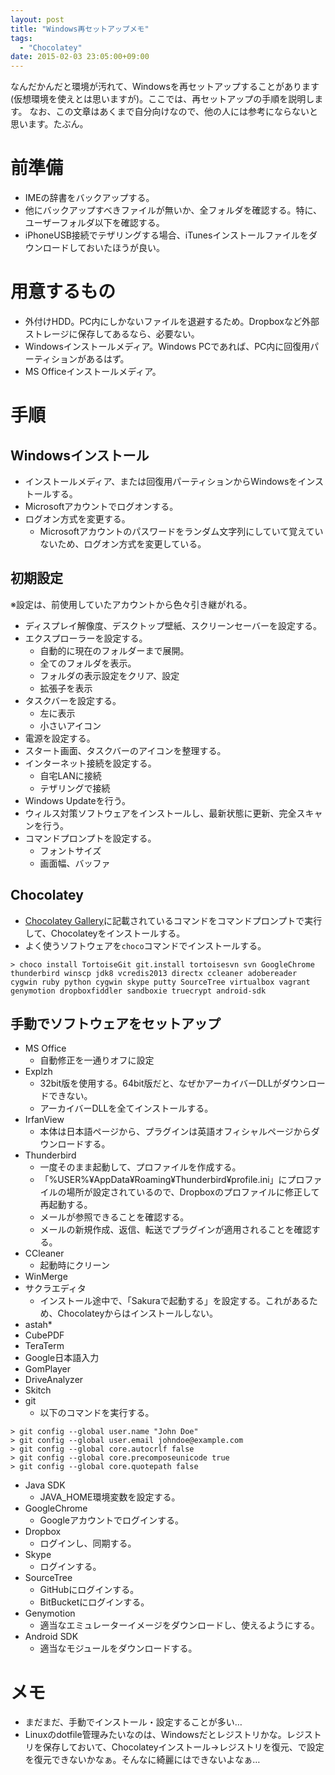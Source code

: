 ```yaml
---
layout: post
title: "Windows再セットアップメモ"
tags:
  - "Chocolatey"
date: 2015-02-03 23:05:00+09:00
---
```


なんだかんだと環境が汚れて、Windowsを再セットアップすることがあります(仮想環境を使えとは思いますが)。ここでは、再セットアップの手順を説明します。
なお、この文章はあくまで自分向けなので、他の人には参考にならないと思います。たぶん。

<!-- more -->

# 前準備

- IMEの辞書をバックアップする。
- 他にバックアップすべきファイルが無いか、全フォルダを確認する。特に、ユーザーフォルダ以下を確認する。
- iPhoneUSB接続でテザリングする場合、iTunesインストールファイルをダウンロードしておいたほうが良い。

# 用意するもの

- 外付けHDD。PC内にしかないファイルを退避するため。Dropboxなど外部ストレージに保存してあるなら、必要ない。
- Windowsインストールメディア。Windows PCであれば、PC内に回復用パーティションがあるはず。
- MS Officeインストールメディア。

# 手順

## Windowsインストール

- インストールメディア、または回復用パーティションからWindowsをインストールする。
- Microsoftアカウントでログオンする。
- ログオン方式を変更する。
	- Microsoftアカウントのパスワードをランダム文字列にしていて覚えていないため、ログオン方式を変更している。

## 初期設定

※設定は、前使用していたアカウントから色々引き継がれる。

- ディスプレイ解像度、デスクトップ壁紙、スクリーンセーバーを設定する。
- エクスプローラーを設定する。
	- 自動的に現在のフォルダーまで展開。
	- 全てのフォルダを表示。
	- フォルダの表示設定をクリア、設定
	- 拡張子を表示
- タスクバーを設定する。
	- 左に表示
	- 小さいアイコン
- 電源を設定する。
- スタート画面、タスクバーのアイコンを整理する。
- インターネット接続を設定する。
	- 自宅LANに接続
	- テザリングで接続
- Windows Updateを行う。
- ウィルス対策ソフトウェアをインストールし、最新状態に更新、完全スキャンを行う。
- コマンドプロンプトを設定する。
	- フォントサイズ
	- 画面幅、バッファ

## Chocolatey

- [Chocolatey Gallery](https://chocolatey.org)に記載されているコマンドをコマンドプロンプトで実行して、Chocolateyをインストールする。
- よく使うソフトウェアを`choco`コマンドでインストールする。

```
> choco install TortoiseGit git.install tortoisesvn svn GoogleChrome thunderbird winscp jdk8 vcredis2013 directx ccleaner adobereader cygwin ruby python cygwin skype putty SourceTree virtualbox vagrant genymotion dropboxfiddler sandboxie truecrypt android-sdk
```

## 手動でソフトウェアをセットアップ

- MS Office
	- 自動修正を一通りオフに設定
- Explzh
	- 32bit版を使用する。64bit版だと、なぜかアーカイバーDLLがダウンロードできない。
	- アーカイバーDLLを全てインストールする。
- IrfanView
	- 本体は日本語ページから、プラグインは英語オフィシャルページからダウンロードする。
- Thunderbird
	- 一度そのまま起動して、プロファイルを作成する。
	- 「%USER%¥AppData¥Roaming¥Thunderbird¥profile.ini」にプロファイルの場所が設定されているので、Dropboxのプロファイルに修正して再起動する。
	- メールが参照できることを確認する。
	- メールの新規作成、返信、転送でプラグインが適用されることを確認する。
- CCleaner
	- 起動時にクリーン
- WinMerge
- サクラエディタ
	- インストール途中で、「Sakuraで起動する」を設定する。これがあるため、Chocolateyからはインストールしない。
- astah*
- CubePDF
- TeraTerm
- Google日本語入力
- GomPlayer
- DriveAnalyzer
- Skitch
- git
	- 以下のコマンドを実行する。

```
> git config --global user.name "John Doe"
> git config --global user.email johndoe@example.com
> git config --global core.autocrlf false
> git config --global core.precomposeunicode true
> git config --global core.quotepath false
```

- Java SDK
	- JAVA_HOME環境変数を設定する。
- GoogleChrome
	- Googleアカウントでログインする。
- Dropbox
	- ログインし、同期する。
- Skype
	- ログインする。
- SourceTree
	- GitHubにログインする。
	- BitBucketにログインする。
- Genymotion
	- 適当なエミュレーターイメージをダウンロードし、使えるようにする。
- Android SDK
	- 適当なモジュールをダウンロードする。

# メモ

- まだまだ、手動でインストール・設定することが多い…
- Linuxのdotfile管理みたいなのは、Windowsだとレジストリかな。レジストリを保存しておいて、Chocolateyインストール→レジストリを復元、で設定を復元できないかなぁ。そんなに綺麗にはできないよなぁ…
